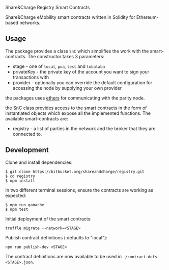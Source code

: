 Share&Charge Registry Smart Contracts

Share&Charge eMobility smart contracts written in Solidity for Ethereum-based networks.

## Usage

The package provides a class `SnC` which simplifies the work with the smart-contracts. 
The constructor takes 3 parameters:
* stage - one of `local`, `poa`, `test` and `tobalaba`
* privateKey - the private key of the account you want to sign your transactions with
* provider - optionally you can override the default configuration for accessing the node by supplying your own provider

the packages uses [ethers](https://docs.ethers.io/ethers.js/html/) for communicating 
with the parity node. 

the SnC class provides access to the smart contracts in the form of instantiated objects which expose 
all the implemented functions. The available smart-contracts are:
* registry - a list of parties in the network and the broker that they are connected to.


## Development

Clone and install dependencies:

```
$ git clone https://bitbucket.org/shareandcharge/registry.git
$ cd registry
$ npm install
```

In two different terminal sessions, ensure the contracts are working as expected:

```
$ npm run ganache
$ npm test
```

Initial deployment of the smart contracts:

```
truffle migrate --network=<STAGE>
```

Publish contract definitions (<STAGE> defaults to "local"):

```
npm run publish-dev <STAGE>
```

The contract definitions are now available to be used in `./contract.defs.<STAGE>.json`.
